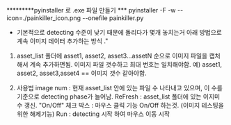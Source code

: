 *********pyinstaller 로 .exe 파일 만들기 ***
pyinstaller -F -w --icon=./painkiller_icon.png --onefile painkiller.py


* 기본적으로 detecting 수준이 낮기 때문에 돌리다가 몇개 놓치는거 아래 방법으로 계속 이미지 데이터 추가하는 방식 ."

1. asset_list 폴더에 asset1, asset2, asset3...assetN 순으로 이미지 파일을 캡처해서 계속 추가하면됨.
이미지 파일 갯수하고 최대 번호는 일치해야함.
예) asset1, asset2, asset3,asset4 == 이미지 갯수 같아야함.

2. 사용법
image num 	: 현재 asset_list 안에 있는 파일 수 나타내고 있으며, 이 수를 기준으로 detecting phase가 늘어남.
ReFresh 		: asset_list 폴더에 있는 이지미 수 갱신.
"On/Off" 체크 박스 	: 마우스 클릭 기능 On/Off 하는것. (이미지 테스팅을 위한 해제기능)
Run		: detecting 시작 하여 마우스 이동 시작